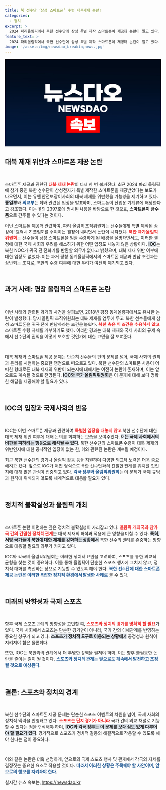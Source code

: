 ```yaml
---
title: 북 선수단 ‘삼성 스마트폰’ 수령 대북제재 논란!
categories:
  - 정치
excerpt: >
  2024 파리올림픽에서 북한 선수단에 삼성 특별 제작 스마트폰이 제공돼 논란이 일고 있다. 유엔 대북 제재 위반 우려가 제기된 가운데, IOC는 반환 의무가 없다고 밝혀 긴장이 고조되고 있다. 클릭하여 더 알아보세요!
feature_text: >
  2024 파리올림픽에서 북한 선수단에 삼성 특별 제작 스마트폰이 제공돼 논란이 일고 있다. 유엔 대북 제재 위반 우려가 제기된 가운데, IOC는 반환 의무가 없다고 밝혀 긴장이 고조되고 있다. 클릭하여 더 알아보세요!
image: '/assets/img/newsdao_breakingnews.jpg'
---
```


<p><img src="/assets/img/newsdao_breakingnews.jpg" alt="ontimetimes 속보" /></p>

<h2 data-ke-size="size26">대북 제재 위반과 스마트폰 제공 논란</h2>

<p data-ke-size="size16">&nbsp;</p>

<p>스마트폰 제공과 관련된 <b><span style="color: #ee2323;">대북 제재 논란</span></b>이 다시 한 번 불거졌다. 최근 2024 파리 올림픽에 참가 중인 북한 선수단이 삼성전자가 특별 제작한 스마트폰을 제공받았다는 보도가 나오면서, 이는 유엔 안전보장이사회의 대북 제재를 위반했을 가능성을 제기하고 있다. <b><span style="background-color: #21538527;">통일부</span></b>와 <b><span style="color: #1a5490;">외교부</span></b>는 이와 관련된 입장을 발표하며, 스마트폰이 산업용 기계류에 해당한다고 강조했다. 이는 결의 2397호에 명시된 내용을 바탕으로 한 것으로, <b>스마트폰이 금수품</b>으로 간주될 수 있다는 것이다.</p>

<p>이번 스마트폰 제공과 관련하여, 파리 올림픽 조직위원회는 선수들에게 특별 제작된 삼성의 '갤럭시 Z 플립6'를 수여하는 결정이 내리면서 논란이 시작됐다. <b><span style="color: #ee2323;">북한 국가올림픽위원회</span></b>는 선수들이 삼성 스마트폰을 일괄 수령하게 된 배경을 설명하면서도, 이러한 결정에 대한 국제 사회의 우려를 해소하기 위한 어떤 입장도 내놓지 않은 상황이다. <b><span style="background-color: #21538527;">IOC</span></b>는 북한 NOC가 귀국 전 전화기를 반환할 의무가 없다고 밝혔으며, 대북 제재 위반 여부에 대한 입장도 없었다. 이는 과거 평창 동계올림픽에서의 스마트폰 제공과 반납 조건과는 상반되는 조치로, 북한의 수령 여부에 대한 우려가 여전히 제기되고 있다.</p>

<p data-ke-size="size16">&nbsp;</p>

<h2 data-ke-size="size26">과거 사례: 평창 올림픽의 스마트폰 논란</h2>

<p data-ke-size="size16">&nbsp;</p>

<p>이번 사태와 관련된 과거의 사건을 살펴보면, 2018년 평창 동계올림픽에서도 유사한 논란이 발생했다. 당시 올림픽 조직위원회는 대북 제재를 염두에 두고, 북한 선수들에게 삼성 스마트폰을 귀국 전에 반납하라는 조건을 붙였다. <b><span style="color: #ee2323;">북한 측은 이 조건을 수용하지 않고</span></b> 스마트폰 수령 자체를 거부하기도 했다. 이러한 경과는 대북 제재와 국제 사회의 규제 속에서 선수단의 권익을 어떻게 보호할 것인가에 대한 고민을 잘 보여준다.</p>

<p data-ke-size="size16">&nbsp;</p>

<p>대북 제재와 스마트폰 제공 문제는 단순히 선수들의 편의 문제를 넘어, 국제 사회의 원칙과 윤리를 시험하는 중요한 쟁점으로 떠오르고 있다. 북한 선수단의 스마트폰 사용이 어떠한 형태로든 대북 제재의 위반이 되는지에 대해서는 여전히 논란이 존재하며, 이는 앞으로도 계속될 것으로 전망된다. <b><span style="background-color: #21538527;">IOC와 국가 올림픽위원회</span></b>은 이 문제에 대해 보다 명확한 해답을 제공해야 할 필요가 있다.</p>

<p data-ke-size="size16">&nbsp;</p>

<h2 data-ke-size="size26">IOC의 입장과 국제사회의 반응</h2>

<p data-ke-size="size16">&nbsp;</p>

<p>IOC는 이번 스마트폰 제공과 관련하여 <b><span style="color: #ee2323;">특별한 입장을 내놓지 않고</span></b> 북한 선수단에 대한 대북 제재 위반 여부에 대해 논의를 회피하는 모습을 보여주었다. <b><span style="background-color: #21538527;">이는 국제 사회에서의 비판을 피하려는 행동으로 해석될 수 있다</span></b>. 북한 선수단의 스마트폰 수령이 대북 제재의 위반인지에 대한 공식적인 입장이 없는 한, 이와 관련된 논란은 계속될 예정이다.</p>

<p>최근 북한 선수단의 경기나 올림픽 활동 등을 지원하며 다양한 외교적 노력은 더욱 중요해지고 있다. 앞으로 IOC가 어떤 형식으로 북한 선수단과의 긴밀한 관계를 유지할 것인지에 대해 많은 관심이 집중되고 있다. <b><span style="color: #1a5490;">각국 정부와 올림픽위원회</span></b>는 이 문제가 국제 규범과 원칙에 위배되지 않도록 체계적으로 대응할 필요가 있다.</p>

<p data-ke-size="size16">&nbsp;</p>

<h2 data-ke-size="size26">정치적 불확실성과 올림픽 개최</h2>

<p data-ke-size="size16">&nbsp;</p>

<p>스마트폰 논란 이면에는 깊은 정치적 불확실성이 자리잡고 있다. <b><span style="color: #ee2323;">올림픽 개최국과 참가국 간의 긴밀한 정치적 관계</span></b>는 대북 제재의 해석과 적용에 큰 영향을 미칠 수 있다. <b><span style="background-color: #21538527;">특히, 서방 국가들이 북한에 대한 제재를 강화하는 상황에서</span></b> 북한 선수의 권리를 존중하는 방향으로 대응할 필요와 의무가 커지고 있다.</p>

<p>IOC와 각국의 올림픽위원회는 이러한 정치적 요인을 고려하여, 스포츠를 통한 외교적 균형을 찾는 것이 중요하다. 이를 통해 올림픽이 단순한 스포츠 행사에 그치지 않고, 정치적 대화를 촉진하는 장으로 기능할 수 있도록 해야 한다. <b><span style="color: #1a5490;">북한 선수단에 대한 스마트폰 제공 논란은 이러한 복잡한 정치적 환경에서 발생한 사례로</span></b> 볼 수 있다.</p>

<p data-ke-size="size16">&nbsp;</p>

<h2 data-ke-size="size26">미래의 방향성과 국제 스포츠</h2>

<p data-ke-size="size16">&nbsp;</p>

<p>향후 국제 스포츠 관계의 방향성을 고민할 때, <b><span style="color: #ee2323;">스포츠와 정치의 경계를 명확히 할 필요</span></b>가 있다. 국제 사회에서 스포츠는 단순한 경기만이 아니라, 국가 간의 이해관계를 반영하는 중요한 창구가 되고 있다. <b><span style="background-color: #21538527;">스포츠가 정치적 도구로 이용되는 상황에서</span></b> 공정성과 원칙이 지켜져야 함은 물론이다.</p>

<p>또한, IOC는 북한과의 관계에서 더 투명한 정책을 펼쳐야 하며, 이는 향후 불필요한 논란을 줄이는 길이 될 것이다. <b><span style="color: #1a5490;">스포츠와 정치의 관계는 앞으로도 계속해서 발전하고 조정될 것으로 예상된다</span></b>.</p>

<p data-ke-size="size16">&nbsp;</p>

<h2 data-ke-size="size26">결론: 스포츠와 정치의 경계</h2>

<p data-ke-size="size16">&nbsp;</p>

<p>북한 선수단의 스마트폰 제공 문제는 단순한 스포츠 이벤트의 차원을 넘어, 국제 사회의 정치적 맥락을 반영하고 있다. <b><span style="color: #ee2323;">스포츠는 단지 경기가 아니라</span></b> 국가 간의 외교 채널로 기능할 수 있다는 점을 인식해야 하며, <b><span style="background-color: #21538527;">IOC와 각국 정부는 이 문제를 보다 심도 있게 다루어야 할 필요가 있다</span></b>. 장기적으로 스포츠가 정치적 갈등의 해결책으로 작용할 수 있도록 해야 한다는 점이 중요하다. </p>

<p data-ke-size="size16">&nbsp;</p>

<p>이와 같은 논란은 더욱 선명하게, 앞으로의 국제 스포츠 행사 및 관계에서 각국의 자세를 결정짓는 중요한 요소로 작용할 것이다. <b><span style="color: #1a5490;">따라서 이러한 상황은 주목해야 할 사안이며, 앞으로의 행보를 지켜봐야 한다</span></b>.</p>
실시간 뉴스 속보는, <a href="https://newsdao.kr" rel="dofollow">https://newsdao.kr</a>


